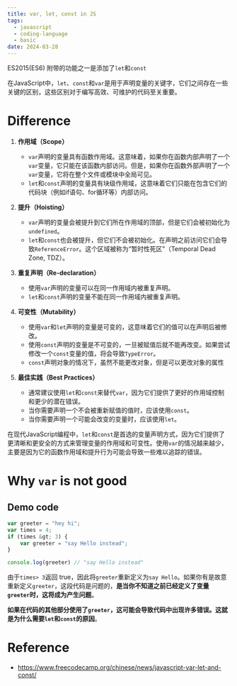 ```yaml
---
title: var, let, const in JS
tags:
  - javascript
  - coding-language
  - basic
date: 2024-03-28
---
```

ES2015(ES6) 附带的功能之一是添加了`let`和`const`

在JavaScript中，`let`、`const`和`var`是用于声明变量的关键字，它们之间存在一些关键的区别，这些区别对于编写高效、可维护的代码至关重要。


# Difference

1. **作用域（Scope）**
    
    - `var`声明的变量具有函数作用域。这意味着，如果你在函数内部声明了一个`var`变量，它只能在该函数内部访问。但是，如果你在函数外部声明了一个`var`变量，它将在整个文件或模块中全局可见。
    - `let`和`const`声明的变量具有块级作用域，这意味着它们只能在包含它们的代码块（例如if语句、for循环等）内部访问。

2. **提升（Hoisting）**
    
    - `var`声明的变量会被提升到它们所在作用域的顶部，但是它们会被初始化为`undefined`。
    - `let`和`const`也会被提升，但它们不会被初始化。在声明之前访问它们会导致`ReferenceError`。这个区域被称为“暂时性死区”（Temporal Dead Zone, TDZ）。

3. **重复声明（Re-declaration）**
    
    - 使用`var`声明的变量可以在同一作用域内被重复声明。
    - `let`和`const`声明的变量不能在同一作用域内被重复声明。

4. **可变性（Mutability）**
    
    - 使用`var`和`let`声明的变量是可变的，这意味着它们的值可以在声明后被修改。
    - 使用`const`声明的变量是不可变的，一旦被赋值后就不能再改变。如果尝试修改一个`const`变量的值，将会导致`TypeError`。
    - `const`声明对象的情况下，虽然不能更改对象，但是可以更改对象的属性

5. **最佳实践（Best Practices）**
    
    - 通常建议使用`let`和`const`来替代`var`，因为它们提供了更好的作用域控制和更少的潜在错误。
    - 当你需要声明一个不会被重新赋值的值时，应该使用`const`。
    - 当你需要声明一个可能会改变的变量时，应该使用`let`。

在现代JavaScript编程中，`let`和`const`是首选的变量声明方式，因为它们提供了更清晰和更安全的方式来管理变量的作用域和可变性。使用`var`的情况越来越少，主要是因为它的函数作用域和提升行为可能会导致一些难以追踪的错误。


# Why `var` is not good

## Demo code

```js
var greeter = "hey hi";
var times = 4;
if (times &gt; 3) {
    var greeter = "say Hello instead";
}

console.log(greeter) // "say Hello instead"
```

由于`times> 3`返回 true，因此将`greeter`重新定义为`say Hello`。如果你有是故意重新定义`greeter`，这段代码是问题的，**是当你不知道之前已经定义了变量`greeter`时，这将成为产生问题**。

**如果在代码的其他部分使用了`greeter`，这可能会导致代码中出现许多错误。这就是为什么需要`let`和`const`的原因**。
# Reference

* https://www.freecodecamp.org/chinese/news/javascript-var-let-and-const/
